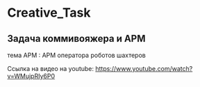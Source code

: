 # Creative_Task
## Задача коммивояжера и АРМ

тема АРМ : АРМ оператора роботов шахтеров

Cсылка на видео на youtube: https://www.youtube.com/watch?v=WMujpRIy6P0